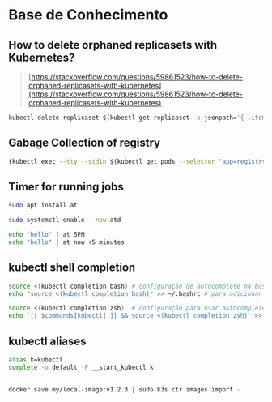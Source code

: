 # Base de Conhecimento

## How to delete orphaned replicasets with Kubernetes?

> [https://stackoverflow.com/questions/59861523/how-to-delete-orphaned-replicasets-with-kubernetes](https://stackoverflow.com/questions/59861523/how-to-delete-orphaned-replicasets-with-kubernetes)

```sh
kubectl delete replicaset $(kubectl get replicaset -o jsonpath='{ .items[?(@.spec.replicas==0)].metadata.name }')
```

## Gabage Collection of registry

```sh
(kubectl exec --tty --stdin $(kubectl get pods --selector "app=registry" --output=name) -n default -- registry garbage-collect /etc/docker/registry/config.yml --delete-untagged=true; exit 0)
```

## Timer for running jobs

```sh
sudo apt install at
```

```sh
sudo systemctl enable --now atd
```

```sh
echo "hello" | at 5PM
echo "hello" | at now +5 minutes
```

## kubectl shell completion

```bash
source <(kubectl completion bash) # configuração de autocomplete no bash do shell atual, o pacote bash-completion precisa ter sido instalado primeiro.
echo "source <(kubectl completion bash)" >> ~/.bashrc # para adicionar o autocomplete permanentemente no seu shell bash.
```

```zsh
source <(kubectl completion zsh)  # configuração para usar autocomplete no terminal zsh no shell atual
echo '[[ $commands[kubectl] ]] && source <(kubectl completion zsh)' >> ~/.zshrc # adicionar auto completar permanentemente para o seu shell zsh
```

## kubectl aliases

```sh
alias k=kubectl
complete -o default -F __start_kubectl k
```

##

```bash
docker save my/local-image:v1.2.3 | sudo k3s ctr images import -
```

